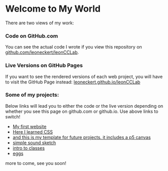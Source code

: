# Welcome to My World

There are two views of my work: 

### Code on GitHub.com
You can see the actual code I wrote if you view this repository on [github.com/leoneckert/leonCCLab](https://github.com/leoneckert/leonCCLab).

### Live Versions on GitHub Pages
If you want to see the rendered versions of each web project, you will have to visit the GitHub Page instead: [leoneckert.github.io/leonCCLab](https://leoneckert.github.io/leonCCLab/) 

### Some of my projects:
Below links will lead you to either the code or the live version depending on whether you see this page on github.com or github.io. Use above links to switch!

- [My first website](my-first-website/index.html)
- [Here I learned CSS](web-with-style)
- [and this is my template for future projects. it includes a p5 canvas](templateP5)
- [simple sound sketch](soundInP5_1)
- [intro to classes](taxi_v1)
- [eggs](eggseggseggs)

more to come, see you soon!